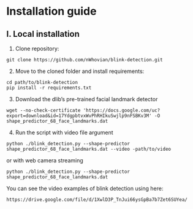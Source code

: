 # Installation guide
## I. Local installation
1. Clone repository:
```
git clone https://github.com/nWhovian/blink-detection.git
```
2. Move to the cloned folder and install requirements:
```
cd path/to/blink-detection
pip install -r requirements.txt
```
3. Download the dlib’s pre-trained facial landmark detector
```
wget --no-check-certificate 'https://docs.google.com/uc?export=download&id=17YdgpbtvxWvPhRHIkuSwjlp9nFSBKv3M' -O shape_predictor_68_face_landmarks.dat
```
4. Run the script with video file argument
```
python ./blink_detection.py --shape-predictor shape_predictor_68_face_landmarks.dat --video -path/to/video
```
or with web camera streaming
```
python ./blink_detection.py --shape-predictor shape_predictor_68_face_landmarks.dat
```
You can see the video examples of blink detection using here:
```
https://drive.google.com/file/d/1XwlD3P_TnJui66ysGpBa7b7Zet6SUYea/
```
